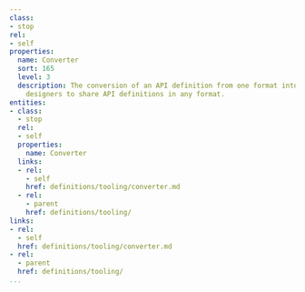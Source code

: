 ```yaml
---
class:
- stop
rel:
- self
properties:
  name: Converter
  sort: 165
  level: 3
  description: The conversion of an API definition from one format into another, allowing
    designers to share API definitions in any format.
entities:
- class:
  - stop
  rel:
  - self
  properties:
    name: Converter
  links:
  - rel:
    - self
    href: definitions/tooling/converter.md
  - rel:
    - parent
    href: definitions/tooling/
links:
- rel:
  - self
  href: definitions/tooling/converter.md
- rel:
  - parent
  href: definitions/tooling/
...
```

